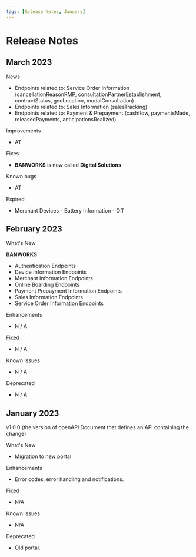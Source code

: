 ```yaml
---
tags: [Release Notes, January]
---
```


# Release Notes

## March 2023

News

- Endpoints related to: Service Order Information (cancellationReasonRMP, consultationPartnerEstablishment, contractStatus, geoLocation, modalConsultation)
- Endpoints related to: Sales Information (salesTracking)
- Endpoints related to: Payment & Prepayment (cashflow, paymentsMade, releasedPayments, anticipationsRealized)

Improvements

- AT

Fixes

- **BANWORKS** is now called **Digital Solutions**

Known bugs

- AT

Expired

- Merchant Devices - Battery Information - Off

## February 2023

What's New

**BANWORKS**

- Authentication Endpoints
- Device Information Endpoints
- Merchant Information Endpoints
- Online Boarding Endpoints
- Payment Prepayment Information Endpoints
- Sales Information Endpoints
- Service Order Information Endpoints

Enhancements

- N / A

Fixed

- N / A

Known Issues

- N / A

Deprecated

- N / A

## January 2023

v1.0.0 (the version of openAPI Document that defines an API containing the change)

What's New

- Migration to new portal

Enhancements

- Error codes, error handling and notifications.

Fixed

- N/A

Known Issues

- N/A

Deprecated

- Old portal.
